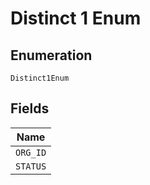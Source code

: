 
# Distinct 1 Enum

## Enumeration

`Distinct1Enum`

## Fields

| Name |
|  --- |
| `ORG_ID` |
| `STATUS` |


